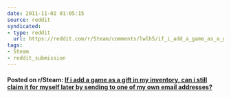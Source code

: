 ```yaml
---
date: 2011-11-02 01:05:15
source: reddit
syndicated:
- type: reddit
  url: https://reddit.com/r/Steam/comments/lwlh5/if_i_add_a_game_as_a_gift_in_my_inventory_can_i/
tags:
- Steam
- reddit_submission
---
```


#### Posted on r/Steam: [If i add a game as a gift in my inventory, can i still claim it for myself later by sending to one of my own email addresses?](https://reddit.com/r/Steam/comments/lwlh5/if_i_add_a_game_as_a_gift_in_my_inventory_can_i/)